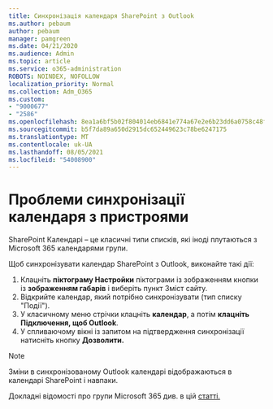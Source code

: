 ```yaml
---
title: Синхронізація календаря SharePoint з Outlook
ms.author: pebaum
author: pebaum
manager: pamgreen
ms.date: 04/21/2020
ms.audience: Admin
ms.topic: article
ms.service: o365-administration
ROBOTS: NOINDEX, NOFOLLOW
localization_priority: Normal
ms.collection: Adm_O365
ms.custom:
- "9000677"
- "2586"
ms.openlocfilehash: 8ea1a6bf5b02f804014eb6841e774a67e2e6b23dd6a0758c48f05271644f1601
ms.sourcegitcommit: b5f7da89a650d2915dc652449623c78be6247175
ms.translationtype: MT
ms.contentlocale: uk-UA
ms.lasthandoff: 08/05/2021
ms.locfileid: "54008900"
---
```

# <a name="issues-synchronizing-your-calendar-to-devices"></a>Проблеми синхронізації календаря з пристроями

SharePoint Календарі – це класичні типи списків, які іноді плутаються з Microsoft 365 календарями групи.

Щоб синхронізувати календар SharePoint з Outlook, виконайте такі дії:

1. Клацніть **піктограму Настройки** піктограми із зображенням кнопки із **зображенням габарів** і виберіть пункт Зміст сайту.
2. Відкрийте календар, який потрібно синхронізувати (тип списку "Події").
3. У класичному меню стрічки клацніть **календар**, а потім **клацніть Підключення, щоб Outlook**.
4. У спливаючому вікні із запитом на підтвердження синхронізації натисніть кнопку **Дозволити.**

>[!Note]
> Зміни в синхронізованому Outlook календарі відображаються в календарі SharePoint і навпаки.

Докладні відомості про групи Microsoft 365 див. в цій [статті.](https://support.office.com/article/Learn-about-Office-365-groups-b565caa1-5c40-40ef-9915-60fdb2d97fa2)
